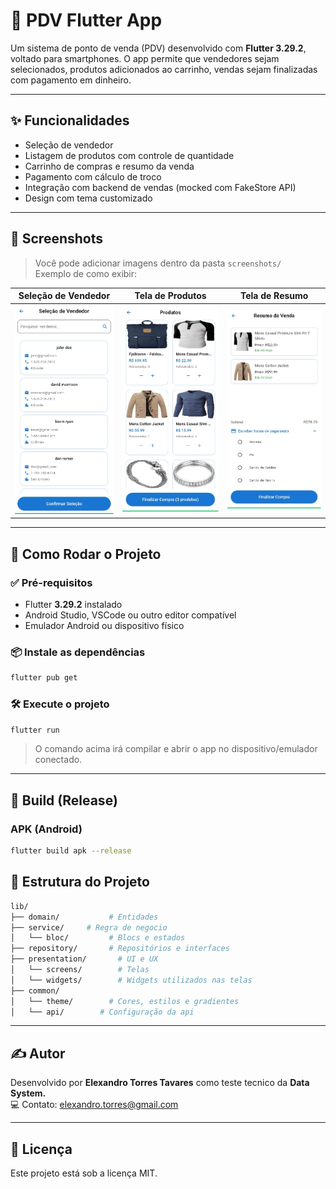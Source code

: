 # 📱 PDV Flutter App

Um sistema de ponto de venda (PDV) desenvolvido com **Flutter 3.29.2**, voltado para smartphones. O app permite que vendedores sejam selecionados, produtos adicionados ao carrinho, vendas sejam finalizadas com pagamento em dinheiro.

---

## ✨ Funcionalidades

- Seleção de vendedor
- Listagem de produtos com controle de quantidade
- Carrinho de compras e resumo da venda
- Pagamento com cálculo de troco
- Integração com backend de vendas (mocked com FakeStore API)
- Design com tema customizado

---

## 📸 Screenshots

> Você pode adicionar imagens dentro da pasta `screenshots/`  
> Exemplo de como exibir:

| Seleção de Vendedor                | Tela de Produtos                     | Tela de Resumo                          |
|------------------------------------|--------------------------------------|-----------------------------------------|
| ![](screenshots/seller_screen.jpg) | ![](screenshots/products_screen.jpg) | ![](screenshots/cart_sumary_screen.jpg) |

---

## 🚀 Como Rodar o Projeto

### ✅ Pré-requisitos

- Flutter **3.29.2** instalado
- Android Studio, VSCode ou outro editor compatível
- Emulador Android ou dispositivo físico

### 📦 Instale as dependências

```bash
flutter pub get
```

### 🛠️ Execute o projeto

```bash
flutter run
```

> O comando acima irá compilar e abrir o app no dispositivo/emulador conectado.

---

## 🧱 Build (Release)

### APK (Android)

```bash
flutter build apk --release
```



## 📁 Estrutura do Projeto

```bash
lib/
├── domain/           # Entidades
├── service/     # Regra de negocio
│   └── bloc/         # Blocs e estados
├── repository/       # Repositórios e interfaces
├── presentation/       # UI e UX
│   └── screens/        # Telas
│   └── widgets/        # Widgets utilizados nas telas
├── common/
│   └── theme/        # Cores, estilos e gradientes
│   └── api/        # Configuração da api
```

---

## ✍️ Autor

Desenvolvido por **Elexandro Torres Tavares** como teste tecnico da **Data System.**  
💻 Contato: elexandro.torres@gmail.com

---

## 📝 Licença

Este projeto está sob a licença MIT.